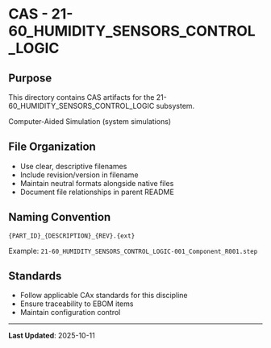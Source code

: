 # CAS - 21-60_HUMIDITY_SENSORS_CONTROL_LOGIC

## Purpose

This directory contains CAS artifacts for the 21-60_HUMIDITY_SENSORS_CONTROL_LOGIC subsystem.

Computer-Aided Simulation (system simulations)

## File Organization

- Use clear, descriptive filenames
- Include revision/version in filename
- Maintain neutral formats alongside native files
- Document file relationships in parent README

## Naming Convention

```
{PART_ID}_{DESCRIPTION}_{REV}.{ext}
```

Example: `21-60_HUMIDITY_SENSORS_CONTROL_LOGIC-001_Component_R001.step`

## Standards

- Follow applicable CAx standards for this discipline
- Ensure traceability to EBOM items
- Maintain configuration control

---

**Last Updated**: 2025-10-11
